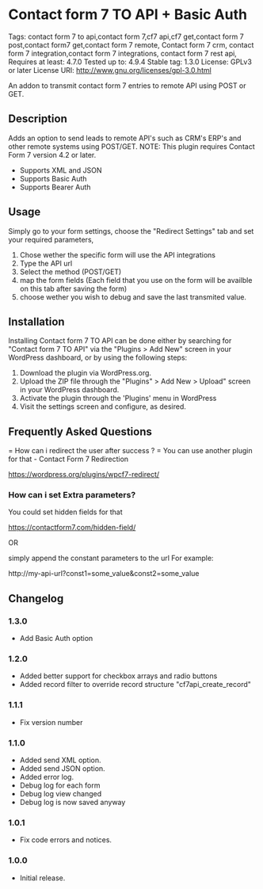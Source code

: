 # Contact form 7 TO API + Basic Auth
Tags: contact form 7 to api,contact form 7,cf7 api,cf7 get,contact form 7 post,contact form7 get,contact form 7 remote, Contact form 7 crm, contact form 7 integration,contact form 7 integrations, contact form 7 rest api,
Requires at least: 4.7.0
Tested up to: 4.9.4
Stable tag: 1.3.0
License: GPLv3 or later
License URI: http://www.gnu.org/licenses/gpl-3.0.html

An addon to transmit contact form 7 entries to remote API using POST or GET.

## Description

Adds an option to send leads to remote API's such as CRM's ERP's and other remote systems using POST/GET.
NOTE: This plugin requires Contact Form 7 version 4.2 or later.

- Supports XML and JSON
- Supports Basic Auth
- Supports Bearer Auth

## Usage

Simply go to your form settings, choose the "Redirect Settings" tab and set your required parameters,
1. Chose wether the specific form will use the API integrations
2. Type the API url
3. Select the method (POST/GET)
4. map the form fields (Each field that you use on the form will be availble on this tab after saving the form)
5. choose wether you wish to debug and save the last transmited value.

## Installation

Installing Contact form 7 TO API  can be done either by searching for "Contact form 7 TO API" via the "Plugins > Add New" screen in your WordPress dashboard, or by using the following steps:

1. Download the plugin via WordPress.org.
2. Upload the ZIP file through the "Plugins" > Add New > Upload" screen in your WordPress dashboard.
3. Activate the plugin through the 'Plugins' menu in WordPress
4. Visit the settings screen and configure, as desired.

## Frequently Asked Questions

= How can i redirect the user after success ? =
You can use another plugin for that - Contact Form 7 Redirection

https://wordpress.org/plugins/wpcf7-redirect/

### How can i set Extra parameters?

You could set hidden fields for that

https://contactform7.com/hidden-field/

OR

simply append the constant parameters to the url
For example:

http://my-api-url?const1=some_value&const2=some_value


## Changelog

### 1.3.0
* Add Basic Auth option

### 1.2.0
* Added better support for checkbox arrays and radio buttons
* Added record filter to override record structure "cf7api_create_record" 

### 1.1.1
* Fix version number

### 1.1.0
* Added send XML option.
* Added send JSON option.
* Added error log.
* Debug log for each form
* Debug log view changed
* Debug log is now saved anyway

### 1.0.1
* Fix code errors and notices.

### 1.0.0
* Initial release.
